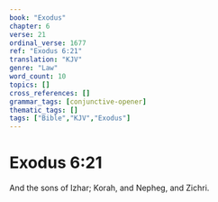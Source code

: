 ```yaml
---
book: "Exodus"
chapter: 6
verse: 21
ordinal_verse: 1677
ref: "Exodus 6:21"
translation: "KJV"
genre: "Law"
word_count: 10
topics: []
cross_references: []
grammar_tags: [conjunctive-opener]
thematic_tags: []
tags: ["Bible","KJV","Exodus"]
---
```


# Exodus 6:21

And the sons of Izhar; Korah, and Nepheg, and Zichri.
